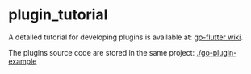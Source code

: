 # plugin_tutorial

A detailed tutorial for developing plugins is available at: [go-flutter wiki](https://github.com/go-flutter-desktop/go-flutter/wiki/Implement-a-plugin).

The plugins source code are stored in the same project: [./go-plugin-example](./go-plugin-example)
